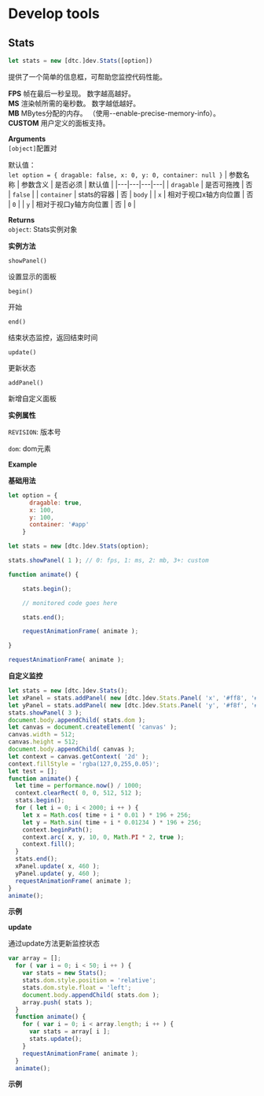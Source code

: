 # Develop tools

## Stats

```js
let stats = new [dtc.]dev.Stats([option])
```
提供了一个简单的信息框，可帮助您监控代码性能。

**FPS** 帧在最后一秒呈现。 数字越高越好。  
**MS** 渲染帧所需的毫秒数。 数字越低越好。  
**MB** MBytes分配的内存。 （使用--enable-precise-memory-info）。  
**CUSTOM** 用户定义的面板支持。

**Arguments**  
  `[object]`配置对

  默认值：  
  `let option = {
      dragable: false,
      x: 0,
      y: 0,
      container: null
    }`
  | 参数名称 | 参数含义 | 是否必须 | 默认值 |
  |---|---|---|---|
  | `dragable` | 是否可拖拽 | 否 | `false` |
  | `container` | stats的容器 | 否 | `body` |
  | `x` | 相对于视口x轴方向位置 | 否 | `0` |
  | `y` | 相对于视口y轴方向位置 | 否 | `0` |

**Returns**  
  `object`: Stats实例对象

**实例方法**

`showPanel()`

设置显示的面板

`begin()`

开始

`end()`

结束状态监控，返回结束时间

`update()`

更新状态

`addPanel()`

新增自定义面板

**实例属性**

`REVISION`: 版本号

`dom`: dom元素


**Example**

**基础用法**

```js
let option = {
      dragable: true,
      x: 100,
      y: 100,
      container: '#app'
    }

let stats = new [dtc.]dev.Stats(option);

stats.showPanel( 1 ); // 0: fps, 1: ms, 2: mb, 3+: custom

function animate() {

	stats.begin();

	// monitored code goes here

	stats.end();

	requestAnimationFrame( animate );

}

requestAnimationFrame( animate );
```

**自定义监控**

```js
let stats = new [dtc.]dev.Stats();
let xPanel = stats.addPanel( new [dtc.]dev.Stats.Panel( 'x', '#ff8', '#221' ) );
let yPanel = stats.addPanel( new [dtc.]dev.Stats.Panel( 'y', '#f8f', '#212' ) );
stats.showPanel( 3 );
document.body.appendChild( stats.dom );
let canvas = document.createElement( 'canvas' );
canvas.width = 512;
canvas.height = 512;
document.body.appendChild( canvas );
let context = canvas.getContext( '2d' );
context.fillStyle = 'rgba(127,0,255,0.05)';
let test = [];
function animate() {
  let time = performance.now() / 1000;
  context.clearRect( 0, 0, 512, 512 );
  stats.begin();
  for ( let i = 0; i < 2000; i ++ ) {
    let x = Math.cos( time + i * 0.01 ) * 196 + 256;
    let y = Math.sin( time + i * 0.01234 ) * 196 + 256;
    context.beginPath();
    context.arc( x, y, 10, 0, Math.PI * 2, true );
    context.fill();
  }
  stats.end();
  xPanel.update( x, 460 );
  yPanel.update( y, 460 );
  requestAnimationFrame( animate );
}
animate();
```
**示例**

<code-pen penSrc='//codepen.io/wuyax/embed/jdOGwd/?height=550&theme-id=0&default-tab=resultundefined' penHeight='560'></code-pen>

**update**

通过update方法更新监控状态

```js
var array = [];
  for ( var i = 0; i < 50; i ++ ) {
    var stats = new Stats();
    stats.dom.style.position = 'relative';
    stats.dom.style.float = 'left';
    document.body.appendChild( stats.dom );
    array.push( stats );
  }
  function animate() {
    for ( var i = 0; i < array.length; i ++ ) {
      var stats = array[ i ];
      stats.update();
    }
    requestAnimationFrame( animate );
  }
  animate();
```

**示例**

<code-pen penSrc='//codepen.io/wuyax/embed/OdJOJd/?height=340&theme-id=0&default-tab=resultundefined' penHeight='340'></code-pen>
